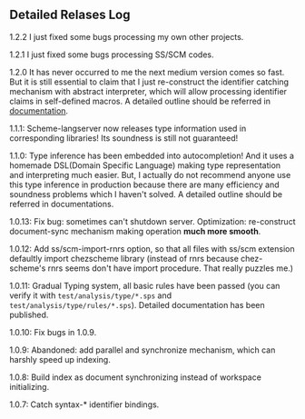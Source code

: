 ## Detailed Relases Log
1.2.2 I just fixed some bugs processing my own other projects. 

1.2.1 I just fixed some bugs processing SS/SCM codes. 

1.2.0 It has never occurred to me the next medium version comes so fast. But it is still essential to claim that I just re-construct the identifier catching mechanism with abstract interpreter, which will allow processing identifier claims in self-defined macros. A detailed outline should be referred in [documentation](#detailed-document).

1.1.1: Scheme-langserver now releases type information used in corresponding libraries! Its soundness is still not guaranteed! 

1.1.0: Type inference has been embedded into autocompletion! And it uses a homemade DSL(Domain Specific Language) making type representation and interpreting much easier.  But, I actually do not recommend anyone use this type inference in production because there are many efficiency and soundness problems which I haven't solved. A detailed outline should be referred in documentations.

1.0.13: Fix bug: sometimes can't shutdown server. Optimization: re-construct document-sync mechanism making operation **much more smooth**.

1.0.12: Add ss/scm-import-rnrs option, so that all files with ss/scm extension defaultly import chezscheme library (instead of rnrs because chez-scheme's rnrs seems don't have import procedure. That really puzzles me.)

1.0.11: Gradual Typing system, all basic rules have been passed (you can verify it with `test/analysis/type/*.sps` and `test/analysis/type/rules/*.sps`). Detailed documentation has been published. 

1.0.10: Fix bugs in 1.0.9.

1.0.9: Abandoned: add parallel and synchronize mechanism, which can harshly speed up indexing.

1.0.8: Build index as document synchronizing instead of workspace initializing.

1.0.7: Catch syntax-* identifier bindings.